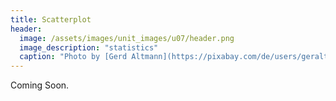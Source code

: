 ```yaml
---
title: Scatterplot
header:
  image: /assets/images/unit_images/u07/header.png
  image_description: "statistics"
  caption: "Photo by [Gerd Altmann](https://pixabay.com/de/users/geralt-9301/?utm_source=link-attribution&utm_medium=referral&utm_campaign=image&utm_content=4705451) [from Pixabay](https://pixabay.com/)"
---
```


<!--more-->

 Coming Soon.
